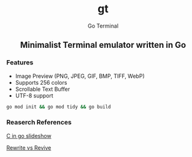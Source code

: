 <div align="center";>

# gt
Go Terminal 
## Minimalist Terminal emulator written in Go

</div>

### Features

- Image Preview (PNG, JPEG, GIF, BMP, TIFF, WebP)
- Supports 256 colors
- Scrollable Text Buffer
- UTF-8 support

```bash
go mod init && go mod tidy && go build
```


### Reaserch References

[C in go slideshow](http://akrennmair.github.io/golang-cgo-slides/#3)

[Rewrite vs Revive](https://medium.com/mysterium-network/golang-c-interoperability-caf0ba9f7bf3)
